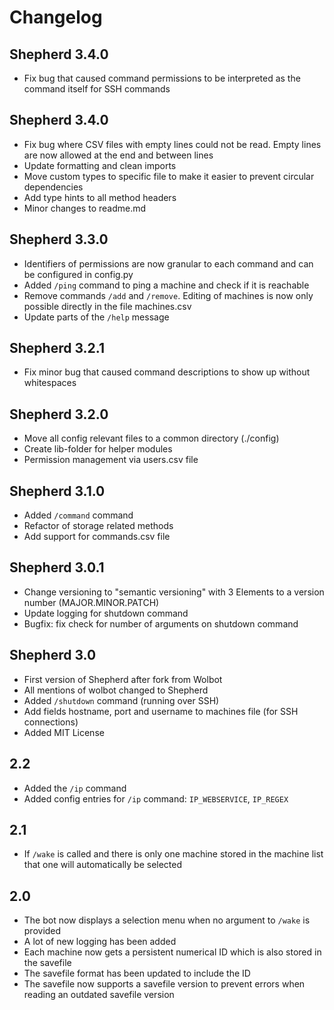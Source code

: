 # Changelog

## Shepherd 3.4.0

- Fix bug that caused command permissions to be interpreted as the command itself for SSH commands

## Shepherd 3.4.0

- Fix bug where CSV files with empty lines could not be read. Empty lines are now allowed at the end and between lines
- Update formatting and clean imports
- Move custom types to specific file to make it easier to prevent circular dependencies
- Add type hints to all method headers
- Minor changes to readme.md

## Shepherd 3.3.0

- Identifiers of permissions are now granular to each command and can be configured in config.py
- Added `/ping` command to ping a machine and check if it is reachable
- Remove commands `/add` and `/remove`. Editing of machines is now only possible directly in the file machines.csv
- Update parts of the `/help` message

## Shepherd 3.2.1

- Fix minor bug that caused command descriptions to show up without whitespaces

## Shepherd 3.2.0

- Move all config relevant files to a common directory (./config)
- Create lib-folder for helper modules
- Permission management via users.csv file

## Shepherd 3.1.0

- Added `/command` command
- Refactor of storage related methods
- Add support for commands.csv file

## Shepherd 3.0.1

- Change versioning to "semantic versioning" with 3 Elements to a version number (MAJOR.MINOR.PATCH)
- Update logging for shutdown command
- Bugfix: fix check for number of arguments on shutdown command

## Shepherd 3.0

- First version of Shepherd after fork from Wolbot
- All mentions of wolbot changed to Shepherd
- Added `/shutdown` command (running over SSH)
- Add fields hostname, port and username to machines file (for SSH connections)
- Added MIT License

## 2.2

- Added the `/ip` command
- Added config entries for `/ip` command: `IP_WEBSERVICE`, `IP_REGEX`

## 2.1

- If `/wake` is called and there is only one machine stored in the machine list
    that one will automatically be selected

## 2.0

- The bot now displays a selection menu when no argument to `/wake` is provided
- A lot of new logging has been added
- Each machine now gets a persistent numerical ID
    which is also stored in the savefile
- The savefile format has been updated to include the ID
- The savefile now supports a savefile version to prevent errors
    when reading an outdated savefile version

